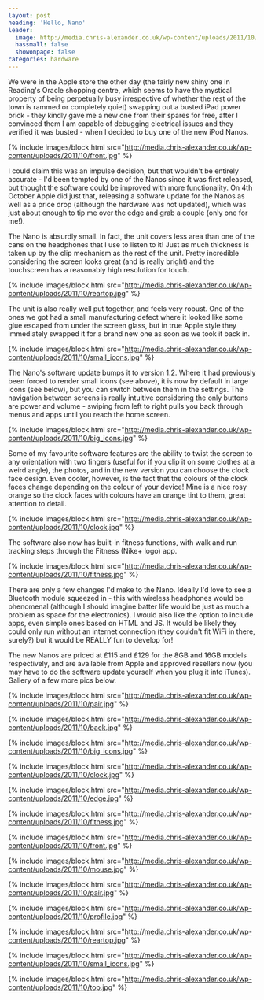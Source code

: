 ```yaml
---
layout: post
heading: 'Hello, Nano'
leader:
  image: http://media.chris-alexander.co.uk/wp-content/uploads/2011/10/small_icons.jpg
  hassmall: false
  showonpage: false
categories: hardware
---
```


We were in the Apple store the other day (the fairly new shiny one in Reading's Oracle shopping centre, which seems to have the mystical property of being perpetually busy irrespective of whether the rest of the town is rammed or completely quiet) swapping out a busted iPad power brick - they kindly gave me a new one from their spares for free, after I convinced them I am capable of debugging electrical issues and they verified it was busted - when I decided to buy one of the new iPod Nanos.

{% include images/block.html src="http://media.chris-alexander.co.uk/wp-content/uploads/2011/10/front.jpg" %}

I could claim this was an impulse decision, but that wouldn't be entirely accurate - I'd been tempted by one of the Nanos since it was first released, but thought the software could be improved with more functionality. On 4th October Apple did just that, releasing a software update for the Nanos as well as a price drop (although the hardware was not updated), which was just about enough to tip me over the edge and grab a couple (only one for me!).

The Nano is absurdly small. In fact, the unit covers less area than one of the cans on the headphones that I use to listen to it! Just as much thickness is taken up by the clip mechanism as the rest of the unit. Pretty incredible considering the screen looks great (and is really bright) and the touchscreen has a reasonably high resolution for touch.

{% include images/block.html src="http://media.chris-alexander.co.uk/wp-content/uploads/2011/10/reartop.jpg" %}

The unit is also really well put together, and feels very robust. One of the ones we got had a small manufacturing defect where it looked like some glue escaped from under the screen glass, but in true Apple style they immediately swapped it for a brand new one as soon as we took it back in.

{% include images/block.html src="http://media.chris-alexander.co.uk/wp-content/uploads/2011/10/small_icons.jpg" %}

The Nano's software update bumps it to version 1.2. Where it had previously been forced to render small icons (see above), it is now by default in large icons (see below), but you can switch between them in the settings. The navigation between screens is really intuitive considering the only buttons are power and volume - swiping from left to right pulls you back through menus and apps until you reach the home screen.

{% include images/block.html src="http://media.chris-alexander.co.uk/wp-content/uploads/2011/10/big_icons.jpg" %}

Some of my favourite software features are the ability to twist the screen to any orientation with two fingers (useful for if you clip it on some clothes at a weird angle), the photos, and in the new version you can choose the clock face design. Even cooler, however, is the fact that the colours of the clock faces change depending on the colour of your device! Mine is a nice rosy orange so the clock faces with colours have an orange tint to them, great attention to detail.

{% include images/block.html src="http://media.chris-alexander.co.uk/wp-content/uploads/2011/10/clock.jpg" %}

The software also now has built-in fitness functions, with walk and run tracking steps through the Fitness (Nike+ logo) app.

{% include images/block.html src="http://media.chris-alexander.co.uk/wp-content/uploads/2011/10/fitness.jpg" %}

There are only a few changes I'd make to the Nano. Ideally I'd love to see a Bluetooth module squeezed in - this with wireless headphones would be phenomenal (although I should imagine batter life would be just as much a problem as space for the electronics). I would also like the option to include apps, even simple ones based on HTML and JS. It would be likely they could only run without an internet connection (they couldn't fit WiFi in there, surely?) but it would be REALLY fun to develop for!

The new Nanos are priced at £115 and £129 for the 8GB and 16GB models respectively, and are available from Apple and approved resellers now (you may have to do the software update yourself when you plug it into iTunes). Gallery of a few more pics below.

{% include images/block.html src="http://media.chris-alexander.co.uk/wp-content/uploads/2011/10/pair.jpg" %}

{% include images/block.html src="http://media.chris-alexander.co.uk/wp-content/uploads/2011/10/back.jpg" %}

{% include images/block.html src="http://media.chris-alexander.co.uk/wp-content/uploads/2011/10/big_icons.jpg" %}

{% include images/block.html src="http://media.chris-alexander.co.uk/wp-content/uploads/2011/10/clock.jpg" %}

{% include images/block.html src="http://media.chris-alexander.co.uk/wp-content/uploads/2011/10/edge.jpg" %}

{% include images/block.html src="http://media.chris-alexander.co.uk/wp-content/uploads/2011/10/fitness.jpg" %}

{% include images/block.html src="http://media.chris-alexander.co.uk/wp-content/uploads/2011/10/front.jpg" %}

{% include images/block.html src="http://media.chris-alexander.co.uk/wp-content/uploads/2011/10/mouse.jpg" %}

{% include images/block.html src="http://media.chris-alexander.co.uk/wp-content/uploads/2011/10/pair.jpg" %}

{% include images/block.html src="http://media.chris-alexander.co.uk/wp-content/uploads/2011/10/profile.jpg" %}

{% include images/block.html src="http://media.chris-alexander.co.uk/wp-content/uploads/2011/10/reartop.jpg" %}

{% include images/block.html src="http://media.chris-alexander.co.uk/wp-content/uploads/2011/10/small_icons.jpg" %}

{% include images/block.html src="http://media.chris-alexander.co.uk/wp-content/uploads/2011/10/top.jpg" %}
